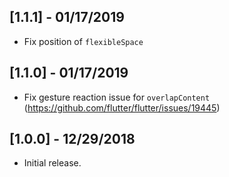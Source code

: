 ## [1.1.1] - 01/17/2019

* Fix position of `flexibleSpace`

## [1.1.0] - 01/17/2019

* Fix gesture reaction issue for `overlapContent`
(https://github.com/flutter/flutter/issues/19445)

## [1.0.0] - 12/29/2018

* Initial release.

